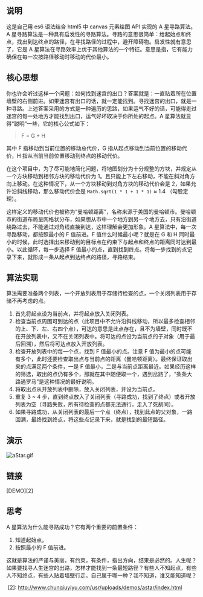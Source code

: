 ## 说明
这是自己用 es6 语法结合 html5 中 canvas 元素绘图 API 实现的 A 星寻路算法。A 星寻路算法是一种具有启发性的寻路算法。寻路的意思很简单：给起始点和终点，找出到达终点的路径，在寻找路径的过程中，避开障碍物。启发性就有意思了，它是 A 星算法在寻路效率上优于其他算法的一个特征。意思是指，它有能力确保在每一次按路径移动时移动的代价最小。

## 核心思想
你也许会听过这样一个问题：如何找到迷宫的出口？答案就是：一直贴着所在位置墙壁的右侧前进。如果迷宫有出口的话，就一定能找到。寻找迷宫的出口，就是一种寻路。上述答案采用的方式是一种遍历的思路，如果运气不好的话，可能得走过迷宫的每一处地方才能找到出口，运气好坏取决于你所处的起点。A 星算法就显得“聪明”一些，它的核心公式如下：
>F = G + H

其中 F 指移动到当前位置的移动总代价，G 指从起点移动到当前位置的移动代价，H 指从当前当前位置移动到终点的移动代价。

在这个项目中，为了尽可能地简化问题，将地图划分为十分规整的方块，并规定从一个方块移动到相邻方块的移动代价为 1。且只能上下左右移动，不能在斜对角方向上移动。在这种情况下，从一个方块移动到对角方块的移动代价会是 2，如果允许沿斜线移动，那么移动代价会是 `Math.sqrt(1 * 1 + 1 * 1)` ≈ 1.4 （勾股定理）。

这样定义的移动代价也被称为“曼哈顿距离”，名称来源于美国的曼哈顿市。曼哈顿市的街道布局呈网格状分布，如果想从市中一个地方到另一个地方去，只有沿街道绕路过去，不能通过对角线直接到达，这样理解会更加形象。A 星算法中，每一次寻路移动，都按照最小的 F 值前进。F 值什么时候最小呢？就是在 G 和 H 同时最小的时候，此时选择出来移动到的目标点在约束下与起点和终点的距离同时达到最小。以此循环，每一步选择 F 值最小的点，直到找到终点。将每一步找到的点记录下来，就形成一条从起点到达终点的路径，寻路结束。

## 算法实现
算法需要准备两个列表，一个开放列表用于存储待检查的点，一个关闭列表用于存储不再考虑的点。
1. 首先将起点设为当前点，并将起点放入关闭列表。
2. 检查当前点周围可到达的点（此项目中不允许沿斜线移动，所以最多检查相邻的上、下、左、右四个点），可达的意思是此点存在，且不为墙壁，同时既不在开放列表中，又不在关闭列表中。将可达的点设为当前点的子对象（用于最后回溯），然后将可达点放入开放列表。
3. 检查开放列表中的每一个点，找到 F 值最小的点。注意 F 值为最小的点可能有多个，此时还要检查取出点与当前点的距离（曼哈顿距离）。最终保证取出来的点满足两个条件，一是 F 值最小，二是与当前点距离最近。如果经历这样的筛选，取出的点仍有多个，那就在其中随便取一个，遇到岔路了，“条条大路通罗马”是这种情况的最好说明。
4. 将取出点从开放列表中删除，放入关闭列表，并设为当前点。
5. 重复 3 ~ 4 步，直到终点放入了关闭列表（寻路成功，找到了终点）或者开放列表为空（寻路失败，所有待检查的点都无法通行，走入了死胡同）。
6. 如果寻路成功，从关闭列表的最后一个点（终点），找到此点的父对象，一路回溯，最终找到终点，将这些点记录下来，就是找到的最短路径。

## 演示
![aStar.gif][1]

## 链接
[DEMO][2]

## 思考
A 星算法为什么能寻路成功？它有两个重要的前置条件：
1. 知道起始点。
2. 按照最小的 F 值前进。

这就是算法的严谨与美丽，有约束，有条件，指出方向，结果是必然的。人生呢？如果要找寻人生迷宫的出路，怎样才能找到一条最短路径？有些人不知起点，有些人不知终点，有些人贴着墙壁行走。自己属于哪一种？我不知道，谁又能知道呢？


  [1]: http://www.chunqiuyiyu.com/usr/uploads/2017/06/1597142813.gif
  [2]: http://www.chunqiuyiyu.com/usr/uploads/demos/astar/index.html
